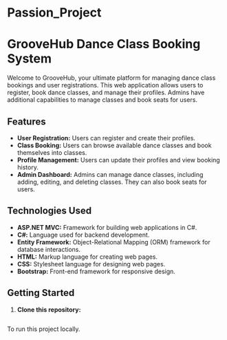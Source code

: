 # Passion_Project
# GrooveHub Dance Class Booking System

Welcome to GrooveHub, your ultimate platform for managing dance class bookings and user registrations. This web application allows users to register, book dance classes, and manage their profiles. Admins have additional capabilities to manage classes and book seats for users.

## Features

- **User Registration:** Users can register and create their profiles.
- **Class Booking:** Users can browse available dance classes and book themselves into classes.
- **Profile Management:** Users can update their profiles and view booking history.
- **Admin Dashboard:** Admins can manage dance classes, including adding, editing, and deleting classes. They can also book seats for users.

## Technologies Used

- **ASP.NET MVC:** Framework for building web applications in C#.
- **C#:** Language used for backend development.
- **Entity Framework:** Object-Relational Mapping (ORM) framework for database interactions.
- **HTML:** Markup language for creating web pages.
- **CSS:** Stylesheet language for designing web pages.
- **Bootstrap:** Front-end framework for responsive design.

## Getting Started

1. **Clone this repository:**
   ```bash https://github.com/Karishma271/Passion_Project.git
To run this project locally.


   
